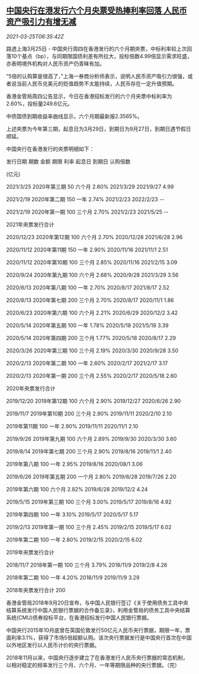 <!--1616655664000-->
[中国央行在港发行六个月央票受热捧利率回落 人民币资产吸引力有增无减](https://cn.reuters.com/article/pboc-hk-bill-issuance-0325-thur-idCNKBS2BH0LT)
------

<div><i>2021-03-25T06:35:42Z</i></div><p>路透上海3月25日 - 中国央行周四在香港发行的六个月期央票，中标利率较上次回落10个基点（bp），与同期限国债利差有所拉大，投标倍数4.99倍显示需求旺盛，亦表明境外机构对人民币资产仍青睐有加。</p><p>“5倍的认购算是很高了，”上海一券商分析师表示，说明人民币资产吸引力很强，或者说当前人民币兑美元的贬值趋势不太能持续，人民币存在一定升值预期。</p><p>香港金管局周四公告显示，今日在香港招标发行的六个月央票中标利率为2.60%，投标量249.6亿元。</p><p>中债国债到期收益率曲线显示，六个月期最新报2.3565%。</p><p>上述央票为今年第三期，起息日为3月29日，到期日为9月27日，到期日遇节假日顺延。</p><p>中国央行在香港发行的央票明细如下：</p><p>发行日期 期数 金额 期限 利率 起息日 到期日 认购倍数</p><p>(亿元)</p><p>2021/3/25 2020年第三期 50 六个月 2.60% 2021/3/29 2021/9/27 4.99</p><p>2021/2/19 2020年第二期 150 一年 2.74% 2021/2/23 2022/2/23 --</p><p>2021/2/19 2020年第一期 100 三个月 2.70% 2021/2/23 2021/5/25 --</p><p>2021年央票发行合计</p><p>2020/12/23 2020年第12期 100 六个月 2.70% 2020/12/28 2021/6/28 2.96</p><p>2020/11/12 2020年第11期 150 一年 2.90% 2020/11/16 2021/11/1 2.51</p><p>2020/11/12 2020年第10期 100 三个月 2.85% 2020/11/16 2021/2/15 3.09</p><p>2020/9/24 2020年第九期 100 六个月 2.68% 2020/9/28 2021/3/29 3.56</p><p>2020/8/13 2020年第八期 100 一年 2.70% 2020/8/17 2021/8/17 2.52</p><p>2020/8/13 2020年第七期 200 三个月 2.70% 2020/8/17 2020/11/1 1.86</p><p>2020/6/23 2020年第六期 100 六个月 2.21% 2020/6/29 2020/12/2 3.42</p><p>2020/5/14 2020年第五期 100 一年 1.78% 2020/5/18 2021/5/18 3.39</p><p>2020/5/14 2020年第四期 200 三个月 1.77% 2020/5/18 2020/8/17 2.29</p><p>2020/3/26 2020年第三期 100 三个月 2.19% 2020/3/30 2020/9/28 3.50</p><p>2020/2/13 2020年第二期 100 一年 2.60% 2020/2/17 2021/2/17 3.17</p><p>2020/2/13 2020年第一期 200 三个月 2.55% 2020/2/17 2020/5/18 2.60</p><p>2020年央票发行合计</p><p>2019/12/20 2019年第12期 100 六个月 2.90% 2019/12/27 2020/6/26 2.90</p><p>2019/11/7 2019年第10期 200 三个月 2.90% 2019/11/11 2020/2/10 2.10</p><p>2019年第11期 100 一年 2.90% 2019/11/11 2020/11/1 2.10</p><p>2019/9/26 2019年第九期 100 六个月 2.89% 2019/9/30 2020/3/30 3.60</p><p>2019/8/14 2019年第七期 200 三个月 2.90% 2019/8/16 2019/11/1 2.40</p><p>2019年第八期 100 一年 2.95% 2019/8/16 2020/08/1 3.06</p><p>2019/6/26 2019年第五期 200 一个月 2.80% 2019/6/28 2019/7/26 2.20</p><p>2019年第六期 100 六个月 2.82% 2019/6/28 2019/12/2 4.24</p><p>2019/5/15 2019年第三期 100 三个月 3.00% 2019/5/17 2019/8/16 4.92</p><p>2019年第四期 100 一年 3.10% 2019/5/17 2020/5/17 5.17</p><p>2019/2/13 2019年第一期 100 三个月 2.45% 2019/2/15 2019/5/17 6.02</p><p>2019年第二期 100 一年 2.80% 2019/2/15 2020/2/15 6.02</p><p>2019年央票发行合计</p><p>2018/11/7 2018年第一期 100 三个月 3.79% 2018/11/9 2019/2/8 4.26</p><p>2018年第二期 100 一年 4.20% 2018/11/9 2019/11/9 3.29</p><p>2018年央票发行合计 200</p><p>香港金管局2018年9月20日宣布，与中国人民银行签订《关于使用债务工具中央结算系统发行中国人民银行票据的合作备忘录》，利用金管局的债务工具中央结算系统(CMU)债券投标平台，在香港招标发行中国人民银行票据。</p><p>中国央行2015年10月底曾在英国伦敦发行50亿元人民币央行票据，期限一年，票面利率3.1%，获得了市场5倍超额认购。该次央行票据发行是中国央行首次在中国以外地区发行以人民币计价的央行票据。</p><p>2018年11月以来，中国央行逐步建立了在香港发行人民币央行票据的常态机制，以相对稳定的频率发行三个月、六个月、一年等期限品种的央行票据。（完）</p>
